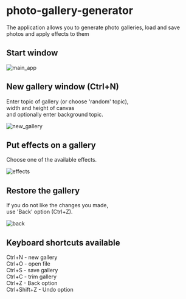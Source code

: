 # photo-gallery-generator

The application allows you to generate photo galleries, 
load and save photos and apply effects to them


## Start window

![main_app](https://user-images.githubusercontent.com/67274837/108505075-29c09280-72b7-11eb-8c86-fa723d6ffcd1.png)


## New gallery window (Ctrl+N)
Enter topic of gallery (or choose 'random' topic),  
width and height of canvas  
and optionally enter background topic.

![new_gallery](https://user-images.githubusercontent.com/67274837/108506167-aacc5980-72b8-11eb-866b-ad54d5f90703.png)


## Put effects on a gallery
Choose one of the available effects.

![effects](https://user-images.githubusercontent.com/67274837/108506898-d56ae200-72b9-11eb-9c97-d6cb8a7b8eaf.png)


## Restore the gallery
If you do not like the changes you made,  
use 'Back' option (Ctrl+Z).

![back](https://user-images.githubusercontent.com/67274837/108507244-4f9b6680-72ba-11eb-8ac3-f93084181d22.png)

## Keyboard shortcuts available
Ctrl+N - new gallery  
Ctrl+O - open file  
Ctrl+S - save gallery  
Ctrl+C - trim gallery  
Ctrl+Z - Back option  
Ctrl+Shift+Z - Undo option
